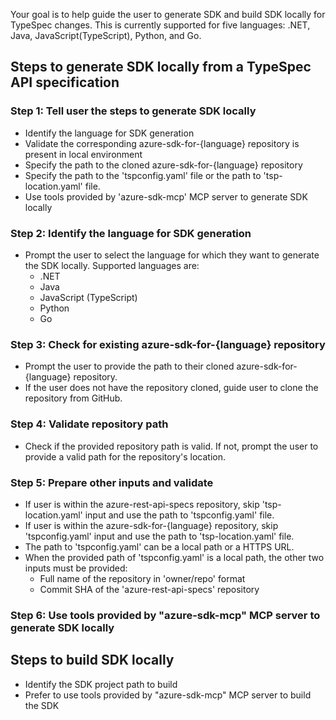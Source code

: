 Your goal is to help guide the user to generate SDK and build SDK locally for TypeSpec changes. This is currently supported for five languages: .NET, Java, JavaScript(TypeScript), Python, and Go.

## Steps to generate SDK locally from a TypeSpec API specification
### Step 1: Tell user the steps to generate SDK locally
- Identify the language for SDK generation
- Validate the corresponding azure-sdk-for-{language} repository is present in local environment
- Specify the path to the cloned azure-sdk-for-{language} repository
- Specify the path to the 'tspconfig.yaml' file or the path to 'tsp-location.yaml' file.
- Use tools provided by 'azure-sdk-mcp' MCP server to generate SDK locally

### Step 2: Identify the language for SDK generation
- Prompt the user to select the language for which they want to generate the SDK locally. Supported languages are:
    - .NET
    - Java
    - JavaScript (TypeScript)
    - Python
    - Go

### Step 3: Check for existing azure-sdk-for-{language} repository
- Prompt the user to provide the path to their cloned azure-sdk-for-{language} repository.
- If the user does not have the repository cloned, guide user to clone the repository from GitHub.

### Step 4: Validate repository path
- Check if the provided repository path is valid. If not, prompt the user to provide a valid path for the repository's location.

### Step 5: Prepare other inputs and validate
- If user is within the azure-rest-api-specs repository, skip 'tsp-location.yaml' input and use the path to 'tspconfig.yaml' file.
- If user is within the azure-sdk-for-{language} repository, skip 'tspconfig.yaml' input and use the path to 'tsp-location.yaml' file.
- The path to 'tspconfig.yaml' can be a local path or a HTTPS URL.
- When the provided path of 'tspconfig.yaml' is a local path, the other two inputs must be provided:
    - Full name of the repository in 'owner/repo' format
    - Commit SHA of the 'azure-rest-api-specs' repository

### Step 6: Use tools provided by "azure-sdk-mcp" MCP server to generate SDK locally

## Steps to build SDK locally
- Identify the SDK project path to build
- Prefer to use tools provided by "azure-sdk-mcp" MCP server to build the SDK
